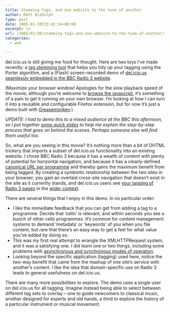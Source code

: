 ```yaml
---
title: Stemming tags, and one website to the tune of another
author: Matt Biddulph
type: post
date: 2005-01-30T23:42:14+00:00
excerpt: \n
url: /2005/01/30/stemming-tags-and-one-website-to-the-tune-of-another/
categories:
  - web

---
```

del.icio.us is still giving me food for thought. Here are two toys I&#8217;ve made recently: a [tag stemming tool][1] that helps you tidy up your tagging using the Porter algorithm, and a (Flash) screen-recorded demo of [del.icio.us seamlessly embedded in the BBC Radio 3 website][2].

(Maximize your browser window! Apologies for the slow playback speed of the movie; although you&#8217;re welcome to [browse the javascript][3], it&#8217;s something of a pain to get it running on your own browser. I&#8217;m looking at how I can turn it into a reusable and configurable Firefox extension, but for now it&#8217;s just a demo built with [Greasemonkey][4].)

_UPDATE: I had to demo this to a mixed audience at the BBC this afternoon, so I put together [some quick slides][5] to help me explain the step-by-step process that goes on behind the scenes. Perhaps someone else will find them useful too._

<!--more-->

  
So, what are you seeing in this movie? It&#8217;s nothing more than a bit of DHTML trickery that imports a subset of del.icio.us functionality into an existing website. I chose BBC Radio 3 because it has a wealth of content with plenty of potential for horizontal navigation, and because it has a clearly-defined [canonical URL per programme][6] and thereby gains the maximum benefit from being tagged. By creating a symbiotic relationship between the two sites in your browser, you gain an overlaid cross-site navigation that doesn&#8217;t exist in the site as it currently stands, and del.icio.us users see [your tagging of Radio 3 pages][7] in the [wider context][8].

There are several things that I enjoy in this demo. In no particular order:

  * I like the immediate feedback that you can get from adding a tag to a programme. Decide that &#8216;cello&#8217; is relevant, and within seconds you see a bunch of other cello programmes. It&#8217;s common for content management systems to demand &#8216;metadata&#8217; or &#8216;keywords&#8217; of you when you file content, but rare that there&#8217;s an easy way to get a feel for what value you&#8217;ve added by doing so.
  * This was my first real attempt to wrangle the XMLHTTPRequest system, and it was a satisfying one. I did learn one or two things, including some problems with [asynchronous and synchronous modes of operation][9].
  * Looking beyond the specific application (tagging) used here, notice the two-way benefit that came from the mashup of one site&#8217;s service with another&#8217;s content. I like the idea that domain-specific use on Radio 3 leads to general usefulness on del.icio.us.

There are many more possibilities to explore. The demo uses a single user on del.icio.us for all tagging. Imagine instead being able to select between different tag sets to overlay &#8211; one to guide newcomers to classical music, another designed for experts and old hands, a third to explore the history of a particular instrument or musical movement.

 [1]: https://www.hackdiary.com/stemtags/
 [2]: https://www.hackdiary.com/misc/firefox-delicious-demo.html
 [3]: https://www.hackdiary.com/src/pips.user.js
 [4]: https://greasemonkey.mozdev.org/
 [5]: https://www.hackdiary.com/slides/pips-deli/
 [6]: https://www.plasticbag.org/archives/2004/06/developing_a_url_structure_for_broadcast_radio_sites.shtml
 [7]: https://del.icio.us/sekrit/
 [8]: https://del.icio.us/tag/bach
 [9]: https://jpspan.sourceforge.net/wiki/doku.php?id=tutorials:asynchronouscalls